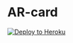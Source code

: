 # AR-card

[![Deploy to Heroku](https://www.herokucdn.com/deploy/button.png)](https://heroku.com/deploy)